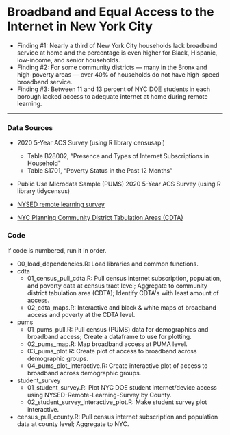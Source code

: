 # Broadband and Equal Access to the Internet in New York City

- Finding #1: Nearly a third of New York City households lack broadband service at home and the percentage is even higher for Black, Hispanic, low-income, and senior households.
- Finding #2: For some community districts — many in the Bronx and high-poverty areas — over 40% of households do not have high-speed broadband service.
- Finding #3: Between 11 and 13 percent of NYC DOE students in each borough lacked access to adequate internet at home during remote learning.

------------------------------------------------------------------------

### Data Sources

- 2020 5-Year ACS Survey (using R library censusapi)
  - Table B28002, “Presence and Types of Internet Subscriptions in Household"
  - Table S1701, “Poverty Status in the Past 12 Months”

- Public Use Microdata Sample (PUMS) 2020 5-Year ACS Survey (using R library tidycensus)
- [NYSED remote learning survey](https://github.com/new-york-civil-liberties-union/NYSED-Remote-Learning-Survey)
- [NYC Planning Community District Tabulation Areas (CDTA)](https://www1.nyc.gov/site/planning/data-maps/open-data/census-download-metadata.page)

### Code

If code is numbered, run it in order. 

- 00_load_dependencies.R: Load libraries and common functions. 
- cdta
  - 01_census_pull_cdta.R: Pull census internet subscription, population, and poverty data at census tract level; Aggregate to community district tabulation area (CDTA); Identify CDTA's with least amount of access. 
  - 02_cdta_maps.R: Interactive and black & white maps of broadband access and poverty at the CDTA level. 
- pums
  - 01_pums_pull.R: Pull census (PUMS) data for demographics and broadband access; Create a dataframe to use for plotting. 
  - 02_pums_map.R: Map broadband access at PUMA level. 
  - 03_pums_plot.R: Create plot of access to broadband across demographic groups. 
  - 04_pums_plot_interactive.R: Create interactive plot of access to broadband across demographic groups. 
- student_survey
  - 01_student_survey.R: Plot NYC DOE student internet/device access using NYSED-Remote-Learning-Survey by County. 
  - 02_student_survey_interactive_plot.R: Make student survey plot interactive. 
 - census_pull_county.R: Pull census internet subscription and population data at county level; Aggregate to NYC.
